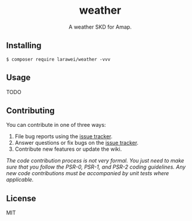 <h1 align="center"> weather </h1>

<p align="center"> A weather SKD for Amap.</p>


## Installing

```shell
$ composer require larawei/weather -vvv
```

## Usage

TODO

## Contributing

You can contribute in one of three ways:

1. File bug reports using the [issue tracker](https://github.com/larawei/weather/issues).
2. Answer questions or fix bugs on the [issue tracker](https://github.com/larawei/weather/issues).
3. Contribute new features or update the wiki.

_The code contribution process is not very formal. You just need to make sure that you follow the PSR-0, PSR-1, and PSR-2 coding guidelines. Any new code contributions must be accompanied by unit tests where applicable._

## License

MIT